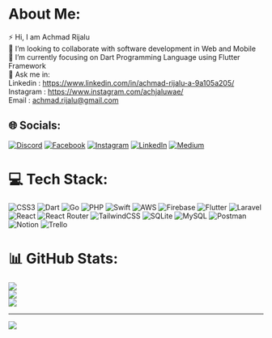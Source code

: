 # About Me:
⚡ Hi, I am Achmad Rijalu <br>👯 I’m looking to collaborate with software development in Web and Mobile<br>🌱 I’m currently focusing on Dart Programming Language using Flutter Framework<br>💬 Ask me in:<br>Linkedin : https://www.linkedin.com/in/achmad-rijalu-a-9a105a205/<br>Instagram : https://www.instagram.com/achjaluwae/<br>Email : achmad.rijalu@gmail.com


## 🌐 Socials:
[![Discord](https://img.shields.io/badge/Discord-%237289DA.svg?logo=discord&logoColor=white)](htttps://discord.gg/https://discord.com/channels/@me/316909993326542848) [![Facebook](https://img.shields.io/badge/Facebook-%231877F2.svg?logo=Facebook&logoColor=white)](https://facebook.com/https://www.facebook.com/achmad.arianindita/) [![Instagram](https://img.shields.io/badge/Instagram-%23E4405F.svg?logo=Instagram&logoColor=white)](https://instagram.com/https://www.instagram.com/achjaluwae/) [![LinkedIn](https://img.shields.io/badge/LinkedIn-%230077B5.svg?logo=linkedin&logoColor=white)](https://linkedin.com/in/https://www.linkedin.com/in/achmad-rijalu-a-9a105a205/) [![Medium](https://img.shields.io/badge/Medium-12100E?logo=medium&logoColor=white)](https://medium.com/@https://medium.com/@aarianindita) 

# 💻 Tech Stack:
![CSS3](https://img.shields.io/badge/css3-%231572B6.svg?style=for-the-badge&logo=css3&logoColor=white) ![Dart](https://img.shields.io/badge/dart-%230175C2.svg?style=for-the-badge&logo=dart&logoColor=white) ![Go](https://img.shields.io/badge/go-%2300ADD8.svg?style=for-the-badge&logo=go&logoColor=white) ![PHP](https://img.shields.io/badge/php-%23777BB4.svg?style=for-the-badge&logo=php&logoColor=white) ![Swift](https://img.shields.io/badge/swift-F54A2A?style=for-the-badge&logo=swift&logoColor=white) ![AWS](https://img.shields.io/badge/AWS-%23FF9900.svg?style=for-the-badge&logo=amazon-aws&logoColor=white) ![Firebase](https://img.shields.io/badge/firebase-%23039BE5.svg?style=for-the-badge&logo=firebase) ![Flutter](https://img.shields.io/badge/Flutter-%2302569B.svg?style=for-the-badge&logo=Flutter&logoColor=white) ![Laravel](https://img.shields.io/badge/laravel-%23FF2D20.svg?style=for-the-badge&logo=laravel&logoColor=white) ![React](https://img.shields.io/badge/react-%2320232a.svg?style=for-the-badge&logo=react&logoColor=%2361DAFB) ![React Router](https://img.shields.io/badge/React_Router-CA4245?style=for-the-badge&logo=react-router&logoColor=white) ![TailwindCSS](https://img.shields.io/badge/tailwindcss-%2338B2AC.svg?style=for-the-badge&logo=tailwind-css&logoColor=white) ![SQLite](https://img.shields.io/badge/sqlite-%2307405e.svg?style=for-the-badge&logo=sqlite&logoColor=white) ![MySQL](https://img.shields.io/badge/mysql-%2300f.svg?style=for-the-badge&logo=mysql&logoColor=white) ![Postman](https://img.shields.io/badge/Postman-FF6C37?style=for-the-badge&logo=postman&logoColor=white) ![Notion](https://img.shields.io/badge/Notion-%23000000.svg?style=for-the-badge&logo=notion&logoColor=white) ![Trello](https://img.shields.io/badge/Trello-%23026AA7.svg?style=for-the-badge&logo=Trello&logoColor=white)
# 📊 GitHub Stats:
![](https://github-readme-stats.vercel.app/api?username=AchmadRijalu&theme=merko&hide_border=false&include_all_commits=true&count_private=true)<br/>
![](https://github-readme-streak-stats.herokuapp.com/?user=AchmadRijalu&theme=merko&hide_border=false)<br/>
![](https://github-readme-stats.vercel.app/api/top-langs/?username=AchmadRijalu&theme=merko&hide_border=false&include_all_commits=true&count_private=true&layout=compact)

---
[![](https://visitcount.itsvg.in/api?id=AchmadRijalu&icon=2&color=1)](https://visitcount.itsvg.in)

<!-- Proudly created with GPRM ( https://gprm.itsvg.in ) -->
